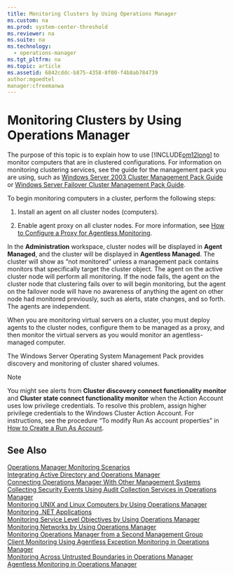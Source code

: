 ```yaml
---
title: Monitoring Clusters by Using Operations Manager
ms.custom: na
ms.prod: system-center-threshold
ms.reviewer: na
ms.suite: na
ms.technology: 
  - operations-manager
ms.tgt_pltfrm: na
ms.topic: article
ms.assetid: 6842cddc-b875-4358-8f00-f4b8ab784739
author:mgoedtel
manager:cfreemanwa
---
```

# Monitoring Clusters by Using Operations Manager
The purpose of this topic is to explain how to use [!INCLUDE[om12long](../../om/manage/includes/om12long_md.md)] to monitor computers that are in clustered configurations. For information on monitoring clustering services, see the guide for the management pack you are using, such as [Windows Server 2003 Cluster Management Pack Guide](http://go.microsoft.com/fwlink/p/?LinkID=120674) or [Windows Server Failover Cluster Management Pack Guide](http://go.microsoft.com/fwlink/p/?LinkId=239811).  
  
To begin monitoring computers in a cluster, perform the following steps:  
  
1.  Install an agent on all cluster nodes \(computers\).  
  
2.  Enable agent proxy on all cluster nodes. For more information, see [How to Configure a Proxy for Agentless Monitoring](../../om/manage/How-to-Configure-a-Proxy-for-Agentless-Monitoring.md).  
  
In the **Administration** workspace, cluster nodes will be displayed in **Agent Managed**, and the cluster will be displayed in **Agentless Managed**. The cluster will show as “not monitored” unless a management pack contains monitors that specifically target the cluster object. The agent on the active cluster node will perform all monitoring. If the node fails, the agent on the cluster node that clustering fails over to will begin monitoring, but the agent on the failover node will have no awareness of anything the agent on other node had monitored previously, such as alerts, state changes, and so forth. The agents are independent.  
  
When you are monitoring virtual servers on a cluster, you must deploy agents to the cluster nodes, configure them to be managed as a proxy, and then monitor the virtual servers as you would monitor an agentless\-managed computer.  
  
The Windows Server Operating System Management Pack provides discovery and monitoring of cluster shared volumes.  
  
> [!NOTE]  
> You might see alerts from **Cluster discovery connect functionality monitor** and **Cluster state connect functionality monitor** when the Action Account uses low privilege credentials. To resolve this problem, assign higher privilege credentials to the Windows Cluster Action Account. For instructions, see the procedure “To modify Run As account properties” in [How to Create a Run As Account](../../om/manage/How-to-Create-a-Run-As-Account.md).  
  
## See Also  
[Operations Manager Monitoring Scenarios](../../om/manage/Operations-Manager-Monitoring-Scenarios.md)  
[Integrating Active Directory and Operations Manager](../../om/manage/Integrating-Active-Directory-and-Operations-Manager.md)  
[Connecting Operations Manager With Other Management Systems](../../om/manage/Connecting-Operations-Manager-With-Other-Management-Systems.md)  
[Collecting Security Events Using Audit Collection Services in Operations Manager](../../om/manage/Collecting-Security-Events-Using-Audit-Collection-Services-in-Operations-Manager.md)  
[Monitoring UNIX and Linux Computers by Using Operations Manager](../../om/manage/Monitoring-UNIX-and-Linux-Computers-by-Using-Operations-Manager.md)  
[Monitoring .NET Applications](../../om/manage/Monitoring-.NET-Applications.md)  
[Monitoring Service Level Objectives by Using Operations Manager](../../om/manage/Monitoring-Service-Level-Objectives-by-Using-Operations-Manager.md)  
[Monitoring Networks by Using Operations Manager](../../om/manage/Monitoring-Networks-by-Using-Operations-Manager.md)  
[Monitoring Operations Manager from a Second Management Group](../../om/manage/Monitoring-Operations-Manager-from-a-Second-Management-Group.md)  
[Client Monitoring Using Agentless Exception Monitoring in Operations Manager](../../om/manage/Client-Monitoring-Using-Agentless-Exception-Monitoring-in-Operations-Manager.md)  
[Monitoring Across Untrusted Boundaries in Operations Manager](../../om/manage/Monitoring-Across-Untrusted-Boundaries-in-Operations-Manager.md)  
[Agentless Monitoring in Operations Manager](../../om/manage/Agentless-Monitoring-in-Operations-Manager.md)  
  
